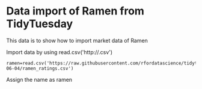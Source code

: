 # Data import of Ramen from TidyTuesday
This data is to show how to import market data of Ramen

Import data by using read.csv('http://.csv')
```
ramen=read.csv('https://raw.githubusercontent.com/rfordatascience/tidytuesday/master/data/2019/2019-06-04/ramen_ratings.csv')
```
Assign the name as ramen
